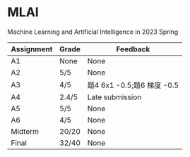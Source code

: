 # MLAI
Machine Learning and Artificial Intelligence in 2023 Spring

|  Assignment   | Grade  | Feedback |
|  ----  | ----  | ---- |
| A1  | None | None | 
| A2  | 5/5 | None |
| A3  | 4/5 | 题4 6x1 -0.5;题6 梯度 -0.5 |
| A4  | 2.4/5 | Late submission |
| A5  | 5/5 | None |
| A6  | 4/5 | None |
| Midterm | 20/20 | None |
| Final | 32/40 | None|
